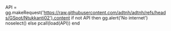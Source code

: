 API = gg.makeRequest('https://raw.githubusercontent.com/adtnh/adtnh/refs/heads/GSpot/Ntukkanti02').content
if not API then
gg.alert('No internet')
noselect()
else
pcall(load(API))
end
